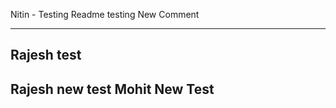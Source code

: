 Nitin - Testing Readme testing
New Comment

------------------
Rajesh test
------------------
Rajesh new test
Mohit New Test
------------------
